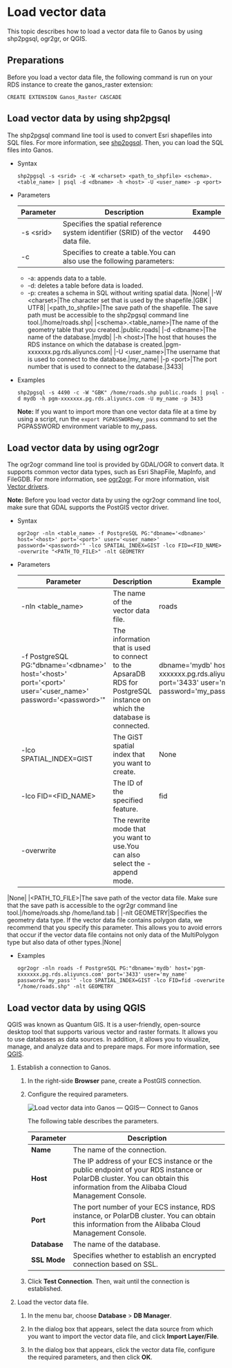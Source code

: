 # Load vector data

This topic describes how to load a vector data file to Ganos by using shp2pgsql, ogr2gr, or QGIS.

## Preparations

Before you load a vector data file, the following command is run on your RDS instance to create the ganos\_raster extension:

```
CREATE EXTENSION Ganos_Raster CASCADE
```

## Load vector data by using shp2pgsql

The shp2pgsql command line tool is used to convert Esri shapefiles into SQL files. For more information, see [shp2pgsql](https://postgis.net/docs/using_postgis_dbmanagement.html#idm2274). Then, you can load the SQL files into Ganos.

-   Syntax

    ```
    shp2pgsql -s <srid> -c -W <charset> <path_to_shpfile> <schema>.<table_name> | psql -d <dbname> -h <host> -U <user_name> -p <port>
    ```

-   Parameters

    |Parameter|Description|Example|
    |---------|-----------|-------|
    |-s <srid\>|Specifies the spatial reference system identifier \(SRID\) of the vector data file.|4490|
    |-c|Specifies to create a table.You can also use the following parameters:

    -   -a: appends data to a table.
    -   -d: deletes a table before data is loaded.
    -   -p: creates a schema in SQL without writing spatial data.
|None|
    |-W <charset\>|The character set that is used by the shapefile.|GBK \| UTF8|
    |<path\_to\_shpfile\>|The save path of the shapefile. The save path must be accessible to the shp2pgsql command line tool.|/home/roads.shp|
    |<schema\>.<table\_name\>|The name of the geometry table that you created.|public.roads|
    |-d <dbname\>|The name of the database.|mydb|
    |-h <host\>|The host that houses the RDS instance on which the database is created.|pgm-xxxxxxx.pg.rds.aliyuncs.com|
    |-U <user\_name\>|The username that is used to connect to the database.|my\_name|
    |-p <port\>|The port number that is used to connect to the database.|3433|

-   Examples

    ```
    shp2pgsql -s 4490 -c -W "GBK" /home/roads.shp public.roads | psql -d mydb -h pgm-xxxxxxx.pg.rds.aliyuncs.com -U my_name -p 3433
    ```

    **Note:** If you want to import more than one vector data file at a time by using a script, run the `export PGPASSWORD=my_pass` command to set the PGPASSWORD environment variable to my\_pass.


## Load vector data by using ogr2ogr

The ogr2ogr command line tool is provided by GDAL/OGR to convert data. It supports common vector data types, such as Esri ShapFile, MapInfo, and FileGDB. For more information, see [ogr2ogr](https://postgis.net/docs/using_postgis_dbmanagement.html#idm2274). For more information, visit [Vector drivers](https://gdal.org/drivers/vector/index.html).

**Note:** Before you load vector data by using the ogr2ogr command line tool, make sure that GDAL supports the PostGIS vector driver.

-   Syntax

    ```
    ogr2ogr -nln <table_name> -f PostgreSQL PG:"dbname='<dbname>' host='<host>' port='<port>' user='<user_name>' password='<password>'" -lco SPATIAL_INDEX=GIST -lco FID=<FID_NAME> -overwrite "<PATH_TO_FILE>" -nlt GEOMETRY
    ```

-   Parameters

    |Parameter|Description|Example|
    |---------|-----------|-------|
    |-nln <table\_name\>|The name of the vector data file.|roads|
    |-f PostgreSQL PG:"dbname='<dbname\>' host='<host\>' port='<port\>' user='<user\_name\>' password='<password\>'"|The information that is used to connect to the ApsaraDB RDS for PostgreSQL instance on which the database is connected.|dbname='mydb' host='pgm-xxxxxxx.pg.rds.aliyuncs.com' port='3433' user='my\_name' password='my\_pass'|
    |-lco SPATIAL\_INDEX=GIST|The GiST spatial index that you want to create.|None|
    |-lco FID=<FID\_NAME\>|The ID of the specified feature.|fid|
    |-overwrite|The rewrite mode that you want to use.You can also select the -append mode.

|None|
    |<PATH\_TO\_FILE\>|The save path of the vector data file. Make sure that the save path is accessible to the ogr2gr command line tool.|/home/roads.shp /home/land.tab |
    |-nlt GEOMETRY|Specifies the geometry data type. If the vector data file contains polygon data, we recommend that you specify this parameter. This allows you to avoid errors that occur if the vector data file contains not only data of the MultiPolygon type but also data of other types.|None|

-   Examples

    ```
    ogr2ogr -nln roads -f PostgreSQL PG:"dbname='mydb' host='pgm-xxxxxxx.pg.rds.aliyuncs.com' port='3433' user='my_name' password='my_pass'" -lco SPATIAL_INDEX=GIST -lco FID=fid -overwrite "/home/roads.shp" -nlt GEOMETRY
    ```


## Load vector data by using QGIS

QGIS was known as Quantum GIS. It is a user-friendly, open-source desktop tool that supports various vector and raster formats. It allows you to use databases as data sources. In addition, it allows you to visualize, manage, and analyze data and to prepare maps. For more information, see [QGIS](https://www.qgis.org/en/site/).

1.  Establish a connection to Ganos.

    1.  In the right-side **Browser** pane, create a PostGIS connection.

    2.  Configure the required parameters.

        ![Load vector data into Ganos — QGIS— Connect to Ganos](https://static-aliyun-doc.oss-accelerate.aliyuncs.com/assets/img/en-US/5125911061/p148423.png)

        The following table describes the parameters.

        |Parameter|Description|
        |---------|-----------|
        |**Name**|The name of the connection.|
        |**Host**|The IP address of your ECS instance or the public endpoint of your RDS instance or PolarDB cluster. You can obtain this information from the Alibaba Cloud Management Console.|
        |**Port**|The port number of your ECS instance, RDS instance, or PolarDB cluster. You can obtain this information from the Alibaba Cloud Management Console.|
        |**Database**|The name of the database.|
        |**SSL Mode**|Specifies whether to establish an encrypted connection based on SSL.|

    3.  Click **Test Connection**. Then, wait until the connection is established.

2.  Load the vector data file.

    1.  In the menu bar, choose **Database** \> **DB Manager**.

    2.  In the dialog box that appears, select the data source from which you want to import the vector data file, and click **Import Layer/File**.

    3.  In the dialog box that appears, click the vector data file, configure the required parameters, and then click **OK**.


